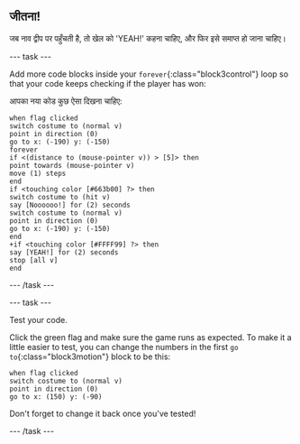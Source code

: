 ## जीतना!

जब नाव द्वीप पर पहुँचती है, तो खेल को 'YEAH!' कहना चाहिए, और फिर इसे समाप्त हो जाना चाहिए।

\--- task \---

Add more code blocks inside your `forever`{:class="block3control"} loop so that your code keeps checking if the player has won:

आपका नया कोड कुछ ऐसा दिखना चाहिए:

```blocks3
when flag clicked
switch costume to (normal v)
point in direction (0)
go to x: (-190) y: (-150)
forever
if <(distance to (mouse-pointer v)) > [5]> then
point towards (mouse-pointer v)
move (1) steps
end
if <touching color [#663b00] ?> then
switch costume to (hit v)
say [Noooooo!] for (2) seconds
switch costume to (normal v)
point in direction (0)
go to x: (-190) y: (-150)
end
+if <touching color [#FFFF99] ?> then
say [YEAH!] for (2) seconds
stop [all v]
end
```

\--- /task \---

\--- task \---

Test your code.

Click the green flag and make sure the game runs as expected. To make it a little easier to test, you can change the numbers in the first `go to`{:class="block3motion"} block to be this:

```blocks3
when flag clicked
switch costume to (normal v)
point in direction (0)
go to x: (150) y: (-90)
```

Don't forget to change it back once you've tested!

\--- /task \---
